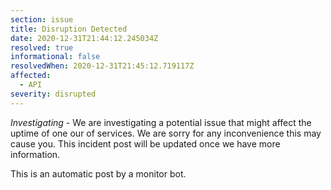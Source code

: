 ```yaml
---
section: issue
title: Disruption Detected
date: 2020-12-31T21:44:12.245034Z
resolved: true
informational: false
resolvedWhen: 2020-12-31T21:45:12.719117Z
affected:
  - API
severity: disrupted
---
```

*Investigating* - We are investigating a potential issue that might affect the uptime of one our of services. We are sorry for any inconvenience this may cause you. This incident post will be updated once we have more information.

This is an automatic post by a monitor bot.
        